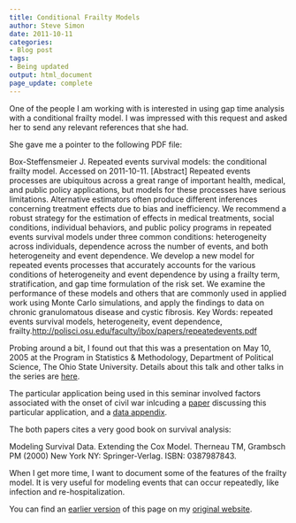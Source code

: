 ```yaml
---
title: Conditional Frailty Models
author: Steve Simon
date: 2011-10-11
categories:
- Blog post
tags:
- Being updated
output: html_document
page_update: complete
---
```


One of the people I am working with is interested in using gap time analysis with a conditional frailty model. I was impressed with this request and asked her to send any relevant references that she had.
<!---More--->

She gave me a pointer to the following PDF file:

Box-Steffensmeier J. Repeated events survival models: the conditional frailty model. Accessed on 2011-10-11. [Abstract] Repeated events processes are ubiquitous across a great range of important health, medical, and public policy applications, but models for these processes have serious limitations. Alternative estimators often produce different inferences concerning treatment effects due to bias and inefficiency. We recommend a robust strategy for the estimation of effects in medical treatments, social conditions, individual behaviors, and public policy programs in repeated events survival models under three common conditions: heterogeneity across individuals, dependence across the number of events, and both heterogeneity and event dependence. We develop a new model for repeated events processes that accurately accounts for the various conditions of heterogeneity and event dependence by using a frailty term, stratification, and gap time formulation of the risk set. We examine the performance of these models and others that are commonly used in applied work using Monte Carlo simulations, and apply the findings to data on chronic granulomatous disease and cystic fibrosis. Key Words: repeated events survival models, heterogeneity, event dependence, frailty.http://polisci.osu.edu/faculty/jbox/papers/repeatedevents.pdf

Probing around a bit, I found out that this was a presentation on May 10, 2005 at the Program in Statistics & Methodology, Department of Political Science, The Ohio State University. Details about this talk and other talks in the series are [here][osu1].

The particular application being used in this seminar involved factors associated with the onset of civil war inlcuding a [paper][osu2] discussing this particular application, and a [data appendix][osu3].

The both papers cites a very good book on survival analysis:

Modeling Survival Data. Extending the Cox Model. Therneau TM, Grambsch PM (2000) New York NY: Springer-Verlag. ISBN: 0387987843.

When I get more time, I want to document some of the features of the frailty model. It is very useful for modeling events that can occur repeatedly, like infection and re-hospitalization.

You can find an [earlier version][sim1] of this page on my [original website][sim2].

[sim1]: http://www.pmean.com/06/FrailtyModel.html
[sim2]: http://www.pmean.com/original_site.html 

[osu1]: http://psweb.sbs.ohio-state.edu/prism/sseries.htm
[osu2]: http://psweb.sbs.ohio-state.edu/prism/civil_peace_m16.pdf
[osu3]: http://psweb.sbs.ohio-state.edu/prism/Data_Appendix_1.pdf
